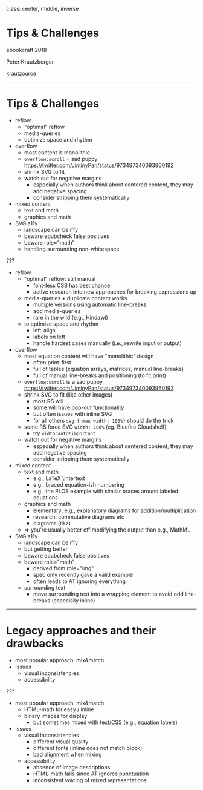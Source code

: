 class: center, middle, inverse

# Tips & Challenges

ebookcraft 2018

Peter Krautzberger

[krautzource](https://www.krautzource.com)

---

# Tips & Challenges

* reflow
  * "optimal" reflow
  * media-queries
  * optimize space and rhythm
* overflow
  * most content is monolithic
  * `overflow:scroll` = sad puppy https://twitter.com/JiminyPan/status/973497340093960192
  * shrink SVG to fit
  * watch out for negative margins
    * especially when authors think about centered content, they may add negative spacing
    * consider stripping them systematically
* mixed content
  * text and math
  * graphics and math
* SVG a11y
  * landscape can be iffy
  * beware epubcheck false positives
  * beware role="math"
  * handling surrounding non-whitespace

???
* reflow
  * "optimal" reflow: still manual
    * font-less CSS has best chance
    * active research into new approaches for breaking expressions up
  * media-queries + duplicate content works
    * multiple versions using automatic line-breaks
    * add media-queries
    * rare in the wild (e.g., Hindawi)
  * to optimize space and rhythm
    * left-align
    * labels on left
    * handle hardest cases manually (i.e., rewrite input or output)
* overflow
  * most equation content will have "monolithic" design
    * often print-first
    * full of tables (equation arrays, matrices, manual line-breaks)
    * full of manual line-breaks and positioning (to fit print)
  * `overflow:scroll` is a sad puppy https://twitter.com/JiminyPan/status/973497340093960192
  * shrink SVG to fit (like other images)
    * most RS will
    * some will have pop-out functionality
    * but often issues with inline SVG
    * for all others `svg { max-width: 100%}` should do the trick
  * some RS force SVG `width: 100%` (eg. Bluefire Cloudshelf)
    * try `width:auto!important`
  * watch out for negative margins
    * especially when authors think about centered content, they may add negative spacing
    * consider stripping them systematically
* mixed content
  * text and math
    * e.g., LaTeX \intertext
    * e.g., braced equation-ish numbering
    * e.g., the PLOS example with similar braces around labeled equations
  * graphics and math
    * elementary; e.g., explanatory diagrams for addition/multiplication
    * research: commutative diagrams etc
    * diagrams (tikz)
  * => you're usually better off modifying the output than e.g., MathML
* SVG a11y
  * landscape can be iffy
  * but getting better
  * beware epubcheck false positives
  * beware role="math"
    * derived from role="img"
    * spec only recently gave a valid example
    * often leads to AT ignoring everything
  * surrounding text
    * move surrounding text into a wrapping element to avoid odd line-breaks (especially inline)

---

# Legacy approaches and their drawbacks

* most popular approach: mix&match
* Issues
  * visual inconsistencies
  * accessibility

???
* most popular approach: mix&match
  * HTML-math for easy / inline
  * binary images for display
    * but sometimes mixed with text/CSS (e.g., equation labels)
* Issues
  * visual inconsistencies
    * different visual quality
    * different fonts (inline does not match block)
    * bad alignment when mixing
  * accessibility
    * absence of image descriptions
    * HTML-math fails since AT ignores punctuation
    * inconsistent voicing of mixed representations


